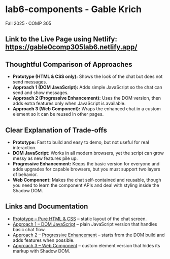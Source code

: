# lab6-components - Gable Krich

Fall 2025 · COMP 305

## Link to the Live Page using Netlify: https://gable0comp305lab6.netlify.app/


## Thoughtful Comparison of Approaches
- **Prototype (HTML & CSS only):** Shows the look of the chat but does not send messages.
- **Approach 1 (DOM JavaScript):** Adds simple JavaScript so the chat can send and show messages.
- **Approach 2 (Progressive Enhancement):** Uses the DOM version, then adds extra features only when JavaScript is available.
- **Approach 3 (Web Component):** Wraps the enhanced chat in a custom element so it can be reused in other pages.

## Clear Explanation of Trade-offs
- **Prototype:** Fast to build and easy to demo, but not useful for real interaction.
- **DOM JavaScript:** Works in all modern browsers, yet the script can grow messy as new features pile up.
- **Progressive Enhancement:** Keeps the basic version for everyone and adds upgrades for capable browsers, but you must support two layers of behavior.
- **Web Component:** Makes the chat self-contained and reusable, though you need to learn the component APIs and deal with styling inside the Shadow DOM.

## Links and Documentation
- [Prototype – Pure HTML & CSS](chat-prototype-html-css/index0.html) – static layout of the chat screen.
- [Approach 1 – DOM JavaScript](chat-dom/index1.html) – plain JavaScript version that handles basic chat flow.
- [Approach 2 – Progressive Enhancement](chat-webcomponent-pe/index2.html) – starts from the DOM build and adds features when possible.
- [Approach 3 – Web Component](chat-webcomponent-gd/index3.html) – custom element version that hides its markup with Shadow DOM.
